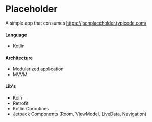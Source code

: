 # Placeholder
A simple app that consumes https://jsonplaceholder.typicode.com/

#### Language
- Kotlin

#### Architecture
- Modularized application
- MVVM

#### Lib's
- Koin
- Retrofit
- Kotlin Coroutines
- Jetpack Components (Room, ViewModel, LiveData, Navigation)
